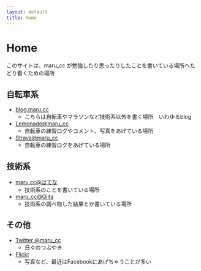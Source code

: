 ```yaml
---
layout: default
title: Home
---
```


# Home

このサイトは、maru_cc が勉強したり思ったりしたことを書いている場所へたどり着くための場所

## 自転車系

- [blog.maru.cc](http://blog.maru.cc/)
    - こちらは自転車やマラソンなど技術系以外を書く場所　いわゆるblog
- [Lemonade@maru_cc](http://lemona.de/notebook/2/)
    - 自転車の練習ログやコメント、写真をあげている場所
- [Strava@maru_cc](http://www.strava.com/athletes/maru_cc)
    - 自転車の練習ログをあげている場所

## 技術系

- [maru.cc@はてな](http://marucc.hatenablog.com/)
    - 技術系のことを書いている場所
- [maru_cc@Qiita](http://qiita.com/maru_cc)
    - 技術系の調べ物した結果とか書いている場所

## その他

- [Twitter @maru_cc](http://twitter.com/maru_cc)
    - 日々のつぶやき
- [Flickr](http://www.flickr.com/photos/maru_cc)
    - 写真など、最近はFacebookにあげちゃうことが多い

